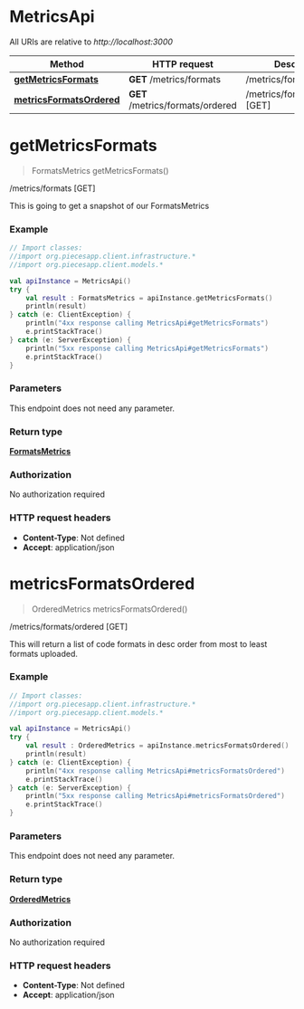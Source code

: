 # MetricsApi

All URIs are relative to *http://localhost:3000*

Method | HTTP request | Description
------------- | ------------- | -------------
[**getMetricsFormats**](MetricsApi.md#getMetricsFormats) | **GET** /metrics/formats | /metrics/formats [GET]
[**metricsFormatsOrdered**](MetricsApi.md#metricsFormatsOrdered) | **GET** /metrics/formats/ordered | /metrics/formats/ordered [GET]


<a name="getMetricsFormats"></a>
# **getMetricsFormats**
> FormatsMetrics getMetricsFormats()

/metrics/formats [GET]

This is going to get a snapshot of our FormatsMetrics

### Example
```kotlin
// Import classes:
//import org.piecesapp.client.infrastructure.*
//import org.piecesapp.client.models.*

val apiInstance = MetricsApi()
try {
    val result : FormatsMetrics = apiInstance.getMetricsFormats()
    println(result)
} catch (e: ClientException) {
    println("4xx response calling MetricsApi#getMetricsFormats")
    e.printStackTrace()
} catch (e: ServerException) {
    println("5xx response calling MetricsApi#getMetricsFormats")
    e.printStackTrace()
}
```

### Parameters
This endpoint does not need any parameter.

### Return type

[**FormatsMetrics**](FormatsMetrics.md)

### Authorization

No authorization required

### HTTP request headers

 - **Content-Type**: Not defined
 - **Accept**: application/json

<a name="metricsFormatsOrdered"></a>
# **metricsFormatsOrdered**
> OrderedMetrics metricsFormatsOrdered()

/metrics/formats/ordered [GET]

This will return a list of code formats in desc order from most to least formats uploaded.

### Example
```kotlin
// Import classes:
//import org.piecesapp.client.infrastructure.*
//import org.piecesapp.client.models.*

val apiInstance = MetricsApi()
try {
    val result : OrderedMetrics = apiInstance.metricsFormatsOrdered()
    println(result)
} catch (e: ClientException) {
    println("4xx response calling MetricsApi#metricsFormatsOrdered")
    e.printStackTrace()
} catch (e: ServerException) {
    println("5xx response calling MetricsApi#metricsFormatsOrdered")
    e.printStackTrace()
}
```

### Parameters
This endpoint does not need any parameter.

### Return type

[**OrderedMetrics**](OrderedMetrics.md)

### Authorization

No authorization required

### HTTP request headers

 - **Content-Type**: Not defined
 - **Accept**: application/json

